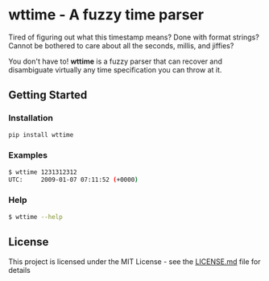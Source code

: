 # wttime - A fuzzy time parser

Tired of figuring out what this timestamp means? Done with format strings?
Cannot be bothered to care about all the seconds, millis, and jiffies?

You don't have to! **wttime** is a fuzzy parser that can recover and
disambiguate virtually any time specification you can throw at it.

## Getting Started

### Installation

```sh
pip install wttime
```

### Examples

```sh
$ wttime 1231312312
UTC:     2009-01-07 07:11:52 (+0000)
```

### Help
```sh
$ wttime --help
```

## License

This project is licensed under the MIT License - see the [LICENSE.md](LICENSE.md) file for details
